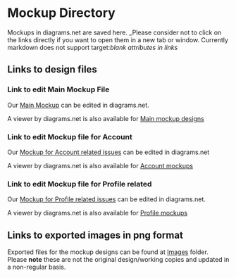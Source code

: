 # Mockup Directory
Mockups in diagrams.net are saved here.
_Please consider not to click on the links directly if you want to open them in a new tab or window. Currently markdown does not support target:_blank attributes in links_
## Links to design files

### Link to edit Main Mockup File
Our [Main Mockup](https://app.diagrams.net/?src=about#Hbounswe%2Fbounswe2023group2%2Fmain%2Fmockups%2FMainOperationsMockup.drawio) can be edited in diagrams.net.

A viewer by diagrams.net is also available for [Main mockup designs](https://viewer.diagrams.net/?tags=%7B%7D&highlight=0000ff&layers=1&nav=1&title=MainOperationsMockup.drawio#Uhttps%3A%2F%2Fraw.githubusercontent.com%2Fbounswe%2Fbounswe2023group2%2Fmain%2Fmockups%2FMainOperationsMockup.drawio)

### Link to edit Mockup file for Account
Our [Mockup for Account related issues](https://app.diagrams.net/?src=about#Hbounswe%2Fbounswe2023group2%2Fmain%2Fmockups%2FAccount%20Mockups.drawio) can be edited in diagrams.net

A viewer by diagrams.net is also available for [Account mockups](https://viewer.diagrams.net/?tags=%7B%7D&highlight=0000ff&layers=1&nav=1&title=Account%20Mockups.drawio#Uhttps%3A%2F%2Fraw.githubusercontent.com%2Fbounswe%2Fbounswe2023group2%2Fmain%2Fmockups%2FAccount%2520Mockups.drawio)

### Link to edit Mockup file for Profile related 
Our [Mockup for Profile related issues](https://app.diagrams.net/?src=about#Hbounswe%2Fbounswe2023group2%2Fmain%2Fmockups%2FProfileMockup.drawio) can be edited in diagrams.net.

A viewer by diagrams.net is also available for [Profile mockups](https://viewer.diagrams.net/?highlight=0000ff&nav=1&page-id=UiV434TyMnL8IexqwZSg&title=ProfileMockup.drawio#Uhttps%3A%2F%2Fraw.githubusercontent.com%2Fbounswe%2Fbounswe2023group2%2Fmain%2Fmockups%2FProfileMockup.drawio)

## Links to exported images in png format
Exported files for the mockup designs can be found at [Images](images) folder. Please **note** these are not the original design/working copies and updated in a non-regular basis.
